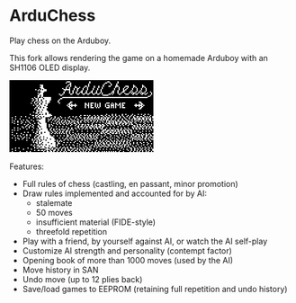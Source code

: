 # ArduChess

Play chess on the Arduboy.

This fork allows rendering the game on a homemade Arduboy with an SH1106 OLED display.

<img src="/img/ScreenRecording.gif" width="256" height="128">

Features:
- Full rules of chess (castling, en passant, minor promotion)
- Draw rules implemented and accounted for by AI:
  - stalemate
  - 50 moves
  - insufficient material (FIDE-style)
  - threefold repetition
- Play with a friend, by yourself against AI, or watch the AI self-play
- Customize AI strength and personality (contempt factor)
- Opening book of more than 1000 moves (used by the AI)
- Move history in SAN
- Undo move (up to 12 plies back)
- Save/load games to EEPROM (retaining full repetition and undo history)
